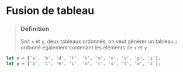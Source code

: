 # Fusion de tableau

> ### Définition
> Soit `x` et `y`, deux tableaux ordonnés, on veut générer un tableau `z` ordonné également contenant les éléments de `x` et `y`  


```javascript
let x = ['a', 'b', 'd', 'f', 'h', 'm', 'n', 'o', 'p', 'z'];
let y = ['a', 'c', 'e', 'i', 'm', 'r', 's', 't', 'w', 'z'];
```
